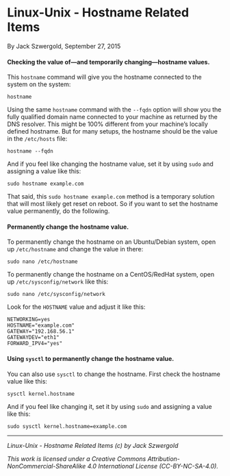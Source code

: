 # Linux-Unix - Hostname Related Items

By Jack Szwergold, September 27, 2015

#### Checking the value of—and temporarily changing—hostname values.

This `hostname` command will give you the hostname connected to the system on the system:

    hostname

Using the same `hostname` command with the `--fqdn` option will show you the fully qualified domain name connected to your machine as returned by the DNS resolver. This might be 100% different from your machine’s locally defined hostname. But for many setups, the hostname should be the value in the `/etc/hosts` file:

    hostname --fqdn

And if you feel like changing the hostname value, set it by using `sudo` and assigning a value like this:

    sudo hostname example.com

That said, this `sudo hostname example.com` method is a temporary solution that will most likely get reset on reboot. So if you want to set the hostname value permanently, do the following.

#### Permanently change the hostname value.

To permanently change the hostname on an Ubuntu/Debian system, open up `/etc/hostname` and change the value in there:

    sudo nano /etc/hostname

To permanently change the hostname on a CentOS/RedHat system, open up `/etc/sysconfig/network` like this:

    sudo nano /etc/sysconfig/network

Look for the `HOSTNAME` value and adjust it like this:

	NETWORKING=yes
	HOSTNAME="example.com"
	GATEWAY="192.168.56.1"
	GATEWAYDEV="eth1"
	FORWARD_IPV4="yes"

#### Using `sysctl` to permanently change the hostname value.

You can also use `sysctl` to change the hostname. First check the hostname value like this:

    sysctl kernel.hostname

And if you feel like changing it, set it by using `sudo` and assigning a value like this:

    sudo sysctl kernel.hostname=example.com

***

*Linux-Unix - Hostname Related Items (c) by Jack Szwergold*

*This work is licensed under a Creative Commons Attribution-NonCommercial-ShareAlike 4.0 International License (CC-BY-NC-SA-4.0).*


